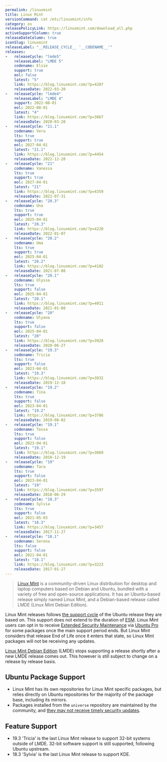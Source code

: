 ```yaml
---
permalink: /linuxmint
title: Linux Mint
versionCommand: cat /etc/linuxmint/info
category: os
releasePolicyLink: https://linuxmint.com/download_all.php
activeSupportColumn: true
releaseDateColumn: true
iconSlug: linuxmint
releaseLabel: "__RELEASE_CYCLE__ '__CODENAME__'"
releases:
-   releaseCycle: "lmde5"
    releaseLabel: "LMDE 5"
    codename: Elsie
    support: true
    eol: false
    latest: "5"
    link: https://blog.linuxmint.com/?p=4287
    releaseDate: 2022-03-20
-   releaseCycle: "lmde4"
    releaseLabel: "LMDE 4"
    support: 2022-08-01
    eol: 2022-08-01
    latest: "4"
    link: https://blog.linuxmint.com/?p=3867
    releaseDate: 2020-03-20
-   releaseCycle: "21.1"
    codename: Vera
    lts: true
    support: true
    eol: 2027-04-01
    latest: "21.1"
    link: https://blog.linuxmint.com/?p=4454
    releaseDate: 2022-12-20
-   releaseCycle: "21"
    codename: Vanessa
    lts: true
    support: true
    eol: 2027-04-01
    latest: "21"
    link: https://blog.linuxmint.com/?p=4359
    releaseDate: 2022-07-31
-   releaseCycle: "20.3"
    codename: Una
    lts: true
    support: true
    eol: 2025-04-01
    latest: "20.3"
    link: https://blog.linuxmint.com/?p=4220
    releaseDate: 2022-01-07
-   releaseCycle: "20.2"
    codename: Uma
    lts: true
    support: true
    eol: 2025-04-01
    latest: "20.2"
    link: https://blog.linuxmint.com/?p=4102
    releaseDate: 2021-07-08
-   releaseCycle: "20.1"
    codename: Ulyssa
    lts: true
    support: false
    eol: 2025-04-01
    latest: "20.1"
    link: https://blog.linuxmint.com/?p=4011
    releaseDate: 2021-01-08
-   releaseCycle: "20"
    codename: Ulyana
    lts: true
    support: false
    eol: 2025-04-01
    latest: "20"
    link: https://blog.linuxmint.com/?p=3928
    releaseDate: 2020-06-27
-   releaseCycle: "19.3"
    codename: Tricia
    lts: true
    support: false
    eol: 2023-04-01
    latest: "19.3"
    link: https://blog.linuxmint.com/?p=3832
    releaseDate: 2019-12-18
-   releaseCycle: "19.2"
    codename: Tina
    lts: true
    support: false
    eol: 2023-04-01
    latest: "19.2"
    link: https://blog.linuxmint.com/?p=3786
    releaseDate: 2019-08-02
-   releaseCycle: "19.1"
    codename: Tessa
    lts: true
    support: false
    eol: 2023-04-01
    latest: "19.1"
    link: https://blog.linuxmint.com/?p=3669
    releaseDate: 2018-12-19
-   releaseCycle: "19"
    codename: Tara
    lts: true
    support: false
    eol: 2023-04-01
    latest: "19"
    link: https://blog.linuxmint.com/?p=3597
    releaseDate: 2018-06-29
-   releaseCycle: "18.3"
    codename: Sylvia
    lts: true
    support: false
    eol: 2021-05-03
    latest: "18.3"
    link: https://blog.linuxmint.com/?p=3457
    releaseDate: 2017-11-27
-   releaseCycle: "18.1"
    codename: Serena
    lts: false
    support: false
    eol: 2021-04-01
    latest: "18.1"
    link: https://blog.linuxmint.com/?p=3223
    releaseDate: 2017-01-27
---
```


>[Linux Mint](https://linuxmint.com/) is a community-driven Linux distribution for desktop and laptop computers based on Debian and Ubuntu, bundled with a variety of free and open-source applications. It has an Ubuntu-based release simply named Linux Mint, and a Debian-based release called LMDE (Linux Mint Debian Edition).

Linux Mint releases follows [the support cycle](https://linuxmint.com/download_all.php) of the Ubuntu release they are based on. This support does not extend to the duration of <abbr title="Extended Security Maintenance">ESM</abbr>. Linux Mint users can opt in to receive [Extended Security Maintenance](https://ubuntu.com/security/esm) via [Ubuntu Pro](https://ubuntu.com/pro) for some packages once the main support period ends. But Linux Mint considers that release End of Life once it enters that state, so Linux Mint packages will not be receiving any updates.

[Linux Mint Debian Edition][lmde] (LMDE) stops supporting a release shortly after a new LMDE release comes out. This however is still subject to change on a release by release basis.

## Ubuntu Package Support

* Linux Mint has its own repositories for Linux Mint specific packages, but relies directly on Ubuntu repositories for the majority of the package base, including its mirrors.
* Packages installed from the `universe` repository are maintained by the community, and [they may not receive timely security updates](https://help.ubuntu.com/community/Repositories#Universe).

## Feature Support

* 19.3 'Tricia' is the last Linux Mint release to support 32-bit systems outside of LMDE. 32-bit software support is still supported, following Ubuntu upstream.
* 18.3 'Sylvia' is the last Linux Mint release to support KDE.

[lmde]: https://www.linuxmint.com/download_lmde.php
